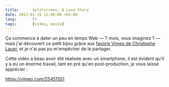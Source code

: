 ```yaml
---
title:      Splitscreen, A Love Story
date: 2012-01-19 12:00:00 +02:00
lang:       fr
tags:       [video, movie]
---
```


Ça commence à dater un peu en temps Web — 7 mois, vous imaginez ? — mais j'ai découvert ce petit bijou grâce aux [favoris Vimeo de Christophe Lauer](http://vimeo.com/clauer/likes), et je n'ai pas pu m'empêcher de le partager.

Cette vidéo a beau avoir été réalisée avec un smartphone, il est évident qu'il y a eu un énorme travail, tant en pré qu'en post-production, je vous laisse apprécier :

https://vimeo.com/25451551
